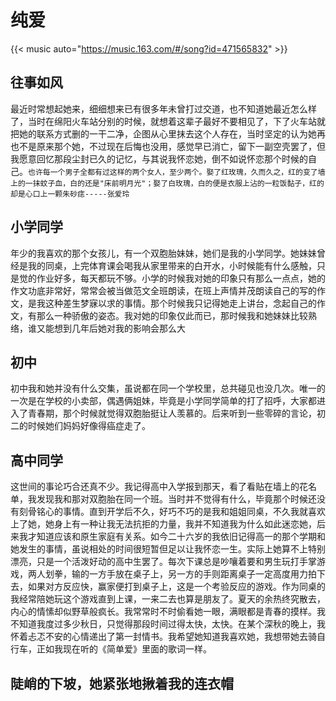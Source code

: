 # 纯爱


{{< music auto="https://music.163.com/#/song?id=471565832" >}}

## 往事如风

最近时常想起她来，细细想来已有很多年未曾打过交道，也不知道她最近怎么样了，当时在绵阳火车站分别的时候，就想着这辈子最好不要相见了，下了火车站就把她的联系方式删的一干二净，企图从心里抹去这个人存在，当时坚定的认为她再也不是原来那个她，不过现在后悔也没用，感觉早已消亡，留下一副空壳罢了，但我愿意回忆那段尘封已久的记忆，与其说我怀恋她，倒不如说怀恋那个时候的自己。`也许每一个男子全都有过这样的两个女人，至少两个。娶了红玫瑰，久而久之，红的变了墙上的一抹蚊子血，白的还是"床前明月光"；娶了白玫瑰，白的便是衣服上沾的一粒饭黏子，红的却是心口上一颗朱砂痣-----张爱玲`

## 小学同学

年少的我喜欢的那个女孩儿，有一个双胞胎妹妹，她们是我的小学同学。她妹妹曾经是我的同桌，上完体育课会喝我从家里带来的白开水，小时候能有什么感触，只是觉的作业好多，每天都玩不够。小学的时候我对她的印象只有那么一点点，她的作文功底非常好，常常会被当做范文全班朗读，在班上声情并茂朗读自己的写的作文，是我这种差生梦寐以求的事情。那个时候我只记得她走上讲台，念起自己的作文，有那么一种骄傲的姿态。我对她的印象仅此而已，那时候我和她妹妹比较熟络，谁又能想到几年后她对我的影响会那么大

## 初中

初中我和她并没有什么交集，虽说都在同一个学校里，总共碰见也没几次。唯一的一次是在学校的小卖部，偶遇俩姐妹，毕竟是小学同学简单的打了招呼，大家都进入了青春期，那个时候就觉得双胞胎挺让人羡慕的。后来听到一些零碎的言论，初二的时候她们妈妈好像得癌症走了。

## 高中同学

这世间的事论巧合还真不少。我记得高中入学报到那天，看了看贴在墙上的花名单，我发现我和那对双胞胎在同一个班。当时并不觉得有什么，毕竟那个时候还没有刻骨铭心的事情。直到开学后不久，好巧不巧的是我和姐姐同桌，不久我就喜欢上了她，她身上有一种让我无法抗拒的力量，我并不知道我为什么如此迷恋她，后来我才知道应该和原生家庭有关系。如今二十六岁的我依旧记得高一的那个学期和她发生的事情，虽说相处的时间很短暂但足以让我怀恋一生。实际上她算不上特别漂亮，只是一个活泼好动的高中生罢了。每次下课总是吵嚷着要和男生玩打手掌游戏，两人划拳，输的一方手放在桌子上，另一方的手则距离桌子一定高度用力拍下去，如果对方反应快，赢家便打到桌子上，这是一个考验反应的游戏。作为同桌的我经常陪她玩这个游戏直到上课，一来二去也算是朋友了。夏天的余热终究散去，内心的情愫却似野草般疯长。我常常时不时偷看她一眼，满眼都是青春的摸样。我不知道我度过多少秋日，只觉得那段时间过得太快，太快。在某个深秋的晚上，我怀着忐忑不安的心情递出了第一封情书。我希望她知道我喜欢她，我想带她去骑自行车，正如我现在听的《简单爱》里面的歌词一样。

## 陡峭的下坡，她紧张地揪着我的连衣帽






